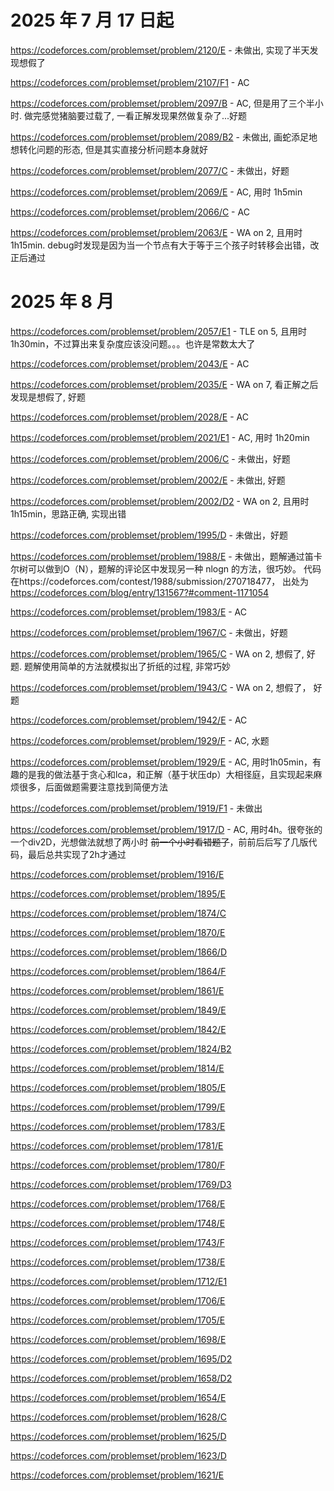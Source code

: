 # 2025 年 7 月 17 日起

https://codeforces.com/problemset/problem/2120/E - 未做出, 实现了半天发现想假了

https://codeforces.com/problemset/problem/2107/F1 - AC

https://codeforces.com/problemset/problem/2097/B - AC, 但是用了三个半小时. 做完感觉猪脑要过载了, 一看正解发现果然做复杂了...好题

https://codeforces.com/problemset/problem/2089/B2 - 未做出, 画蛇添足地想转化问题的形态, 但是其实直接分析问题本身就好

https://codeforces.com/problemset/problem/2077/C - 未做出，好题

https://codeforces.com/problemset/problem/2069/E - AC, 用时 1h5min

https://codeforces.com/problemset/problem/2066/C - AC

https://codeforces.com/problemset/problem/2063/E - WA on 2, 且用时 1h15min. debug时发现是因为当一个节点有大于等于三个孩子时转移会出错，改正后通过

# 2025 年 8 月

https://codeforces.com/problemset/problem/2057/E1 - TLE on 5, 且用时 1h30min，不过算出来复杂度应该没问题。。。也许是常数太大了

https://codeforces.com/problemset/problem/2043/E - AC

https://codeforces.com/problemset/problem/2035/E - WA on 7, 看正解之后发现是想假了, 好题

https://codeforces.com/problemset/problem/2028/E - AC

https://codeforces.com/problemset/problem/2021/E1 - AC, 用时 1h20min

https://codeforces.com/problemset/problem/2006/C - 未做出，好题

https://codeforces.com/problemset/problem/2002/E - 未做出, 好题

https://codeforces.com/problemset/problem/2002/D2 - WA on 2, 且用时 1h15min，思路正确, 实现出错

https://codeforces.com/problemset/problem/1995/D - 未做出，好题 

https://codeforces.com/problemset/problem/1988/E - 未做出，题解通过笛卡尔树可以做到O（N），题解的评论区中发现另一种 nlogn 的方法，很巧妙。 代码在https://codeforces.com/contest/1988/submission/270718477， 出处为 https://codeforces.com/blog/entry/131567?#comment-1171054

https://codeforces.com/problemset/problem/1983/E - AC

https://codeforces.com/problemset/problem/1967/C - 未做出，好题

https://codeforces.com/problemset/problem/1965/C - WA on 2, 想假了, 好题. 题解使用简单的方法就模拟出了折纸的过程, 非常巧妙

https://codeforces.com/problemset/problem/1943/C - WA on 2, 想假了， 好题

https://codeforces.com/problemset/problem/1942/E - AC

https://codeforces.com/problemset/problem/1929/F - AC, 水题

https://codeforces.com/problemset/problem/1929/E - AC, 用时1h05min，有趣的是我的做法基于贪心和lca，和正解（基于状压dp）大相径庭，且实现起来麻烦很多，后面做题需要注意找到简便方法

https://codeforces.com/problemset/problem/1919/F1 - 未做出

https://codeforces.com/problemset/problem/1917/D - AC, 用时4h。很夸张的一个div2D，光想做法就想了两小时 ~~前一个小时看错题了~~，前前后后写了几版代码，最后总共实现了2h才通过

https://codeforces.com/problemset/problem/1916/E

https://codeforces.com/problemset/problem/1895/E

https://codeforces.com/problemset/problem/1874/C

https://codeforces.com/problemset/problem/1870/E

https://codeforces.com/problemset/problem/1866/D

https://codeforces.com/problemset/problem/1864/F

https://codeforces.com/problemset/problem/1861/E

https://codeforces.com/problemset/problem/1849/E

https://codeforces.com/problemset/problem/1842/E

https://codeforces.com/problemset/problem/1824/B2

https://codeforces.com/problemset/problem/1814/E

https://codeforces.com/problemset/problem/1805/E

https://codeforces.com/problemset/problem/1799/E

https://codeforces.com/problemset/problem/1783/E

https://codeforces.com/problemset/problem/1781/E

https://codeforces.com/problemset/problem/1780/F

https://codeforces.com/problemset/problem/1769/D3

https://codeforces.com/problemset/problem/1768/E

https://codeforces.com/problemset/problem/1748/E

https://codeforces.com/problemset/problem/1743/F

https://codeforces.com/problemset/problem/1738/E

https://codeforces.com/problemset/problem/1712/E1

https://codeforces.com/problemset/problem/1706/E

https://codeforces.com/problemset/problem/1705/E

https://codeforces.com/problemset/problem/1698/E

https://codeforces.com/problemset/problem/1695/D2

https://codeforces.com/problemset/problem/1658/D2

https://codeforces.com/problemset/problem/1654/E

https://codeforces.com/problemset/problem/1628/C

https://codeforces.com/problemset/problem/1625/D

https://codeforces.com/problemset/problem/1623/D

https://codeforces.com/problemset/problem/1621/E